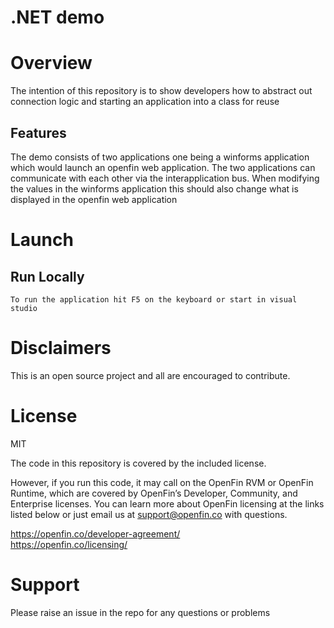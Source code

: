 .NET demo
=============

# Overview

The intention of this repository is to show developers how to abstract out connection logic and starting an application into a class for reuse

## Features
The demo consists of two applications one being a winforms application which would launch an openfin web application.  The two applications can communicate with each other via the interapplication bus.  When modifying the values in the winforms application this should also change what is displayed in the openfin web application

# Launch

## Run Locally

```
To run the application hit F5 on the keyboard or start in visual studio
```

# Disclaimers

This is an open source project and all are encouraged to contribute.

# License
MIT

The code in this repository is covered by the included license.

However, if you run this code, it may call on the OpenFin RVM or OpenFin Runtime, which are covered by OpenFin’s Developer, Community, and Enterprise licenses. You can learn more about OpenFin licensing at the links listed below or just email us at support@openfin.co with questions.

https://openfin.co/developer-agreement/ <br/>
https://openfin.co/licensing/

# Support

Please raise an issue in the repo for any questions or problems
